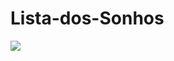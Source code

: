 ﻿# Lista-dos-Sonhos
<img src="https://t8ninho.com/static/media/ListadosSonhosApp.982474d82fa5772f4aab.png" />
